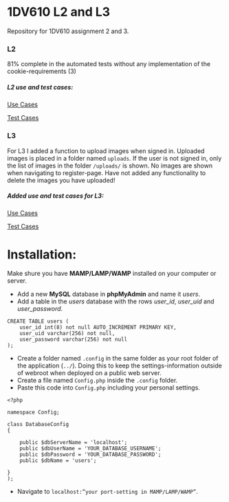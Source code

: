 # 1DV610 L2 and L3
Repository for 1DV610 assignment 2 and 3.

### L2
81% complete in the automated tests without any implementation of the cookie-requirements (3)

##### L2 use and test cases:

[Use Cases](https://github.com/dntoll/1dv610/blob/master/assignments/A2_resources/UseCases.md)

[Test Cases](https://github.com/dntoll/1dv610/blob/master/assignments/A2_resources/TestCases.md)

### L3

For L3 I added a function to upload images when signed in. Uploaded images is placed in a folder named `uploads`.
If the user is not signed in, only the list of images in the folder `/uploads/` is shown. No images are shown when navigating to register-page.
Have not added any functionality to delete the images you have uploaded!

##### Added use and test cases for L3:

[Use Cases](/documentation/UseCasesL3.md)

[Test Cases](/documentation/TestCasesL3.md)



# Installation:

Make shure you have **MAMP/LAMP/WAMP** installed on your computer or server. 

* Add a new **MySQL** database in **phpMyAdmin** and name it *users*. 
* Add a table in the *users* database with the rows *user_id*, *user_uid* and *user_password*.
```
CREATE TABLE users (
    user_id int(8) not null AUTO_INCREMENT PRIMARY KEY,
    user_uid varchar(256) not null,
    user_password varchar(256) not null
);
```
* Create a folder named `.config` in the same folder as your root folder of the application (`../`). 
Doing this to keep the settings-information outside of webroot when deployed on a public web server.
* Create a file named `Config.php` inside the `.config` folder. 
* Paste this code into `Config.php` including your personal settings. 
```
<?php

namespace Config;

class DatabaseConfig
{

    public $dbServerName = 'localhost';
    public $dbUserName = 'YOUR_DATABASE_USERNAME';
    public $dbPassword = 'YOUR_DATABASE_PASSWORD';
    public $dbName = 'users';

}
);
```
* Navigate to `localhost:”your port-setting in MAMP/LAMP/WAMP”`.